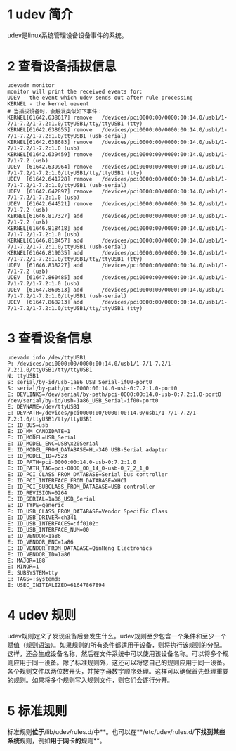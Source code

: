 # 1 udev 简介
udev是linux系统管理设备设备事件的系统。

# 2 查看设备插拔信息 

```
udevadm monitor
monitor will print the received events for:
UDEV - the event which udev sends out after rule processing
KERNEL - the kernel uevent
# 当插拔设备时，会触发类似如下事件：
KERNEL[61642.638617] remove   /devices/pci0000:00/0000:00:14.0/usb1/1-7/1-7.2/1-7.2:1.0/ttyUSB1/tty/ttyUSB1 (tty)
KERNEL[61642.638655] remove   /devices/pci0000:00/0000:00:14.0/usb1/1-7/1-7.2/1-7.2:1.0/ttyUSB1 (usb-serial)
KERNEL[61642.638683] remove   /devices/pci0000:00/0000:00:14.0/usb1/1-7/1-7.2/1-7.2:1.0 (usb)
KERNEL[61642.639459] remove   /devices/pci0000:00/0000:00:14.0/usb1/1-7/1-7.2 (usb)
UDEV  [61642.639964] remove   /devices/pci0000:00/0000:00:14.0/usb1/1-7/1-7.2/1-7.2:1.0/ttyUSB1/tty/ttyUSB1 (tty)
UDEV  [61642.641728] remove   /devices/pci0000:00/0000:00:14.0/usb1/1-7/1-7.2/1-7.2:1.0/ttyUSB1 (usb-serial)
UDEV  [61642.642897] remove   /devices/pci0000:00/0000:00:14.0/usb1/1-7/1-7.2/1-7.2:1.0 (usb)
UDEV  [61642.644521] remove   /devices/pci0000:00/0000:00:14.0/usb1/1-7/1-7.2 (usb)
KERNEL[61646.817327] add      /devices/pci0000:00/0000:00:14.0/usb1/1-7/1-7.2 (usb)
KERNEL[61646.818418] add      /devices/pci0000:00/0000:00:14.0/usb1/1-7/1-7.2/1-7.2:1.0 (usb)
KERNEL[61646.818457] add      /devices/pci0000:00/0000:00:14.0/usb1/1-7/1-7.2/1-7.2:1.0/ttyUSB1 (usb-serial)
KERNEL[61646.819035] add      /devices/pci0000:00/0000:00:14.0/usb1/1-7/1-7.2/1-7.2:1.0/ttyUSB1/tty/ttyUSB1 (tty)
UDEV  [61646.838227] add      /devices/pci0000:00/0000:00:14.0/usb1/1-7/1-7.2 (usb)
UDEV  [61647.860485] add      /devices/pci0000:00/0000:00:14.0/usb1/1-7/1-7.2/1-7.2:1.0 (usb)
UDEV  [61647.860513] add      /devices/pci0000:00/0000:00:14.0/usb1/1-7/1-7.2/1-7.2:1.0/ttyUSB1 (usb-serial)
UDEV  [61647.868213] add      /devices/pci0000:00/0000:00:14.0/usb1/1-7/1-7.2/1-7.2:1.0/ttyUSB1/tty/ttyUSB1 (tty)

```

# 3 查看设备信息

```
udevadm info /dev/ttyUSB1
P: /devices/pci0000:00/0000:00:14.0/usb1/1-7/1-7.2/1-7.2:1.0/ttyUSB1/tty/ttyUSB1
N: ttyUSB1
S: serial/by-id/usb-1a86_USB_Serial-if00-port0
S: serial/by-path/pci-0000:00:14.0-usb-0:7.2:1.0-port0
E: DEVLINKS=/dev/serial/by-path/pci-0000:00:14.0-usb-0:7.2:1.0-port0 /dev/serial/by-id/usb-1a86_USB_Serial-if00-port0
E: DEVNAME=/dev/ttyUSB1
E: DEVPATH=/devices/pci0000:00/0000:00:14.0/usb1/1-7/1-7.2/1-7.2:1.0/ttyUSB1/tty/ttyUSB1
E: ID_BUS=usb
E: ID_MM_CANDIDATE=1
E: ID_MODEL=USB_Serial
E: ID_MODEL_ENC=USB\x20Serial
E: ID_MODEL_FROM_DATABASE=HL-340 USB-Serial adapter
E: ID_MODEL_ID=7523
E: ID_PATH=pci-0000:00:14.0-usb-0:7.2:1.0
E: ID_PATH_TAG=pci-0000_00_14_0-usb-0_7_2_1_0
E: ID_PCI_CLASS_FROM_DATABASE=Serial bus controller
E: ID_PCI_INTERFACE_FROM_DATABASE=XHCI
E: ID_PCI_SUBCLASS_FROM_DATABASE=USB controller
E: ID_REVISION=0264
E: ID_SERIAL=1a86_USB_Serial
E: ID_TYPE=generic
E: ID_USB_CLASS_FROM_DATABASE=Vendor Specific Class
E: ID_USB_DRIVER=ch341
E: ID_USB_INTERFACES=:ff0102:
E: ID_USB_INTERFACE_NUM=00
E: ID_VENDOR=1a86
E: ID_VENDOR_ENC=1a86
E: ID_VENDOR_FROM_DATABASE=QinHeng Electronics
E: ID_VENDOR_ID=1a86
E: MAJOR=188
E: MINOR=1
E: SUBSYSTEM=tty
E: TAGS=:systemd:
E: USEC_INITIALIZED=61647867894

```

# 4 udev 规则

udev规则定义了发现设备后会发生什么。udev规则至少包含一个条件和至少一个赋值（[规则语法](https://wiki.ubuntuusers.de/udev/#Regelsyntax)）。如果规则的所有条件都适用于设备，则将执行该规则的分配。这样，还会生成设备名称，然后在文件系统中可以使用该设备名称。可以将多个规则应用于同一设备。除了标准规则外，这还可以将您自己的规则应用于同一设备。各个规则文件以两位数开头，并按字母数字顺序处理。这样可以确保首先处理重要的规则。如果将多个规则写入规则文件，则它们会逐行分开。

# 5 标准规则

标准规则**位于**/lib/udev/rules.d/中**。也可以在**/etc/udev/rules.d/**下找到某些系统**规则，例如**用于网卡的**规则**。
<!--stackedit_data:
eyJoaXN0b3J5IjpbMjA5MDQ0MDgwNSwtMjA0NzUzNzUyMSwxNj
Y5OTAxODQ1LC05MTQzNzYwMzcsLTE0NjM1MzE3NDFdfQ==
-->